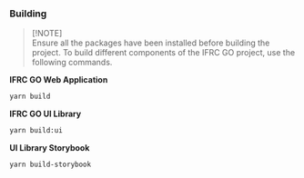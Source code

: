 ### Building

> [!NOTE]\
> Ensure all the packages have been installed before building the project.
To build different components of the IFRC GO project, use the following commands.

**IFRC GO Web Application**
  ```bash
  yarn build
  ```

**IFRC GO UI Library**
  ```bash
  yarn build:ui
  ```

**UI Library Storybook**
  ```bash
  yarn build-storybook
  ```
